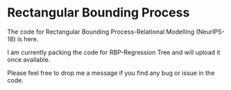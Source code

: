 # Rectangular Bounding Process
The code for Rectangular Bounding Process-Relational Modelling (NeurIPS-18) is here.

I am currently packing the code for RBP-Regression Tree and will upload it once available. 

Please feel free to drop me a message if you find any bug or issue in the code. 


